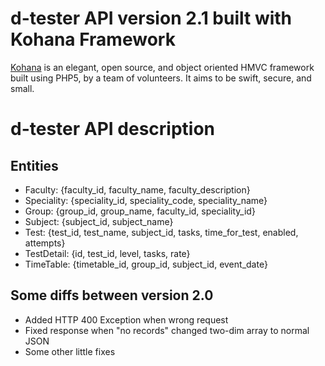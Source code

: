 # d-tester API version 2.1 built with Kohana Framework

[Kohana](http://kohanaframework.org/) is an elegant, open source, and object oriented HMVC framework built using PHP5, by a team of volunteers. It aims to be swift, secure, and small.

# d-tester API description
## Entities
 * Faculty: {faculty_id, faculty_name, faculty_description}
 * Speciality: {speciality_id, speciality_code, speciality_name}
 * Group: {group_id, group_name, faculty_id, speciality_id}
 * Subject: {subject_id, subject_name}
 * Test: {test_id, test_name, subject_id, tasks, time_for_test, enabled, attempts}
 * TestDetail: {id, test_id, level, tasks, rate}
 * TimeTable: {timetable_id, group_id, subject_id, event_date}


## Some diffs between version 2.0
 * Added HTTP 400 Exception when wrong request
 * Fixed response when "no records" changed two-dim array to normal JSON
 * Some other little fixes


